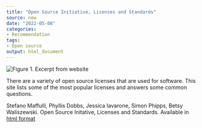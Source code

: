 ```yaml
---
title: "Open Source Initiative, Licenses and Standards"
source: new
date: "2022-05-08"
categories:
- Recommendation
tags:
- Open source
output: html_document
---
```


![Figure 1. Excerpt from website](http://www.pmean.com/new-images/22/open-source-initiative-01.png)

<div class="notes">

There are a variety of open source licenses that are used for software. This site lists some of the most popular licenses and answers some common questions.


Stefano Maffulli, Phyllis Dobbs, Jessica Iavarone, Simon Phipps, Betsy Waliszewski. Open Source Initative, Licenses and Standards. Available in [html format][maf1]

[maf1]: https://opensource.org/licenses

</div>
